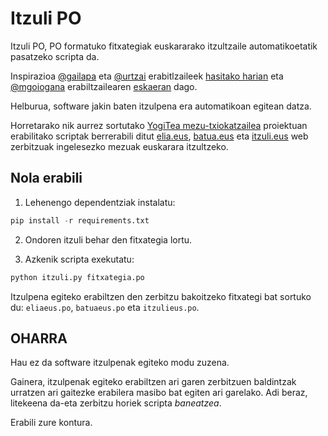 # Itzuli PO

Itzuli PO, PO formatuko fitxategiak euskararako itzultzaile automatikoetatik pasatzeko scripta da.

Inspirazioa [@gailapa](https://mastodon.eus/@galaipa@mastodon.jalgi.eus) eta [@urtzai](https://mastodon.eus/@urtzai/) erabitlzaileek [hasitako harian](https://mastodon.eus/@urtzai/111870223636030746) eta [@mgoiogana](https://mastodon.eus/@mgoiogana) erabiltzailearen [eskaeran](https://mastodon.eus/@mgoiogana/111903123557988154) dago.

Helburua, software jakin baten itzulpena era automatikoan egitean datza.

Horretarako nik aurrez sortutako [YogiTea mezu-txiokatzailea](https://github.com/erral/yogitea-txiokatzailea/) proiektuan erabilitako scriptak berrerabili ditut [elia.eus](https://elia.eus), [batua.eus](https://batua.eus) eta [itzuli.eus](https://itzuli.eus) web zerbitzuak ingelesezko mezuak euskarara itzultzeko.

## Nola erabili

1. Lehenengo dependentziak instalatu:

```python
pip install -r requirements.txt
```

2. Ondoren itzuli behar den fitxategia lortu.

3. Azkenik scripta exekutatu:

```bash
python itzuli.py fitxategia.po
```

Itzulpena egiteko erabiltzen den zerbitzu bakoitzeko fitxategi bat sortuko du: `eliaeus.po`, `batuaeus.po` eta `itzulieus.po`.

## OHARRA

Hau ez da software itzulpenak egiteko modu zuzena.

Gainera, itzulpenak egiteko erabiltzen ari garen zerbitzuen baldintzak urratzen ari gaitezke erabilera masibo bat egiten ari garelako. Adi beraz, litekeena da-eta zerbitzu horiek scripta _baneatzea_.

Erabili zure kontura.
